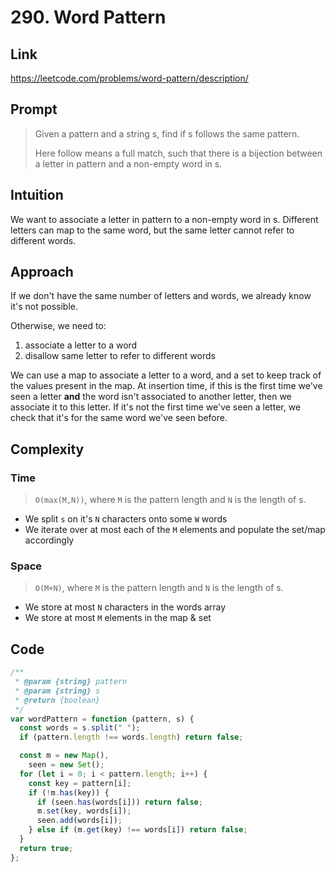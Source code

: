 # 290. Word Pattern

## Link

https://leetcode.com/problems/word-pattern/description/

## Prompt

> Given a pattern and a string s, find if s follows the same pattern.
>
> Here follow means a full match, such that there is a bijection between a letter in pattern and a non-empty word in s.

## Intuition

We want to associate a letter in pattern to a non-empty word in s. Different letters can map to the same word, but the same letter cannot refer to different words.

## Approach

If we don't have the same number of letters and words, we already know it's not possible.

Otherwise, we need to:

1. associate a letter to a word
2. disallow same letter to refer to different words

We can use a map to associate a letter to a word, and a set to keep track of the values present in the map.
At insertion time, if this is the first time we've seen a letter **and** the word isn't associated to another letter, then we associate it to this letter.
If it's not the first time we've seen a letter, we check that it's for the same word we've seen before.

## Complexity

### Time

> `O(max(M,N))`, where `M` is the pattern length and `N` is the length of s.

- We split `s` on it's `N` characters onto some `W` words
- We iterate over at most each of the `M` elements and populate the set/map accordingly

### Space

> `O(M+N)`, where `M` is the pattern length and `N` is the length of s.

- We store at most `N` characters in the words array
- We store at most `M` elements in the map & set

## Code

```js
/**
 * @param {string} pattern
 * @param {string} s
 * @return {boolean}
 */
var wordPattern = function (pattern, s) {
  const words = s.split(" ");
  if (pattern.length !== words.length) return false;

  const m = new Map(),
    seen = new Set();
  for (let i = 0; i < pattern.length; i++) {
    const key = pattern[i];
    if (!m.has(key)) {
      if (seen.has(words[i])) return false;
      m.set(key, words[i]);
      seen.add(words[i]);
    } else if (m.get(key) !== words[i]) return false;
  }
  return true;
};
```

